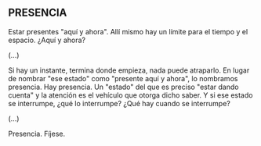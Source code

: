 ## PRESENCIA 

Estar presentes "aquí y ahora".
Allí mismo hay un límite para el tiempo y el espacio.
¿Aquí y ahora?

(...)

Si hay un instante, termina donde empieza, nada puede atraparlo.
En lugar de nombrar "ese estado" como "presente aquí y ahora", lo nombramos presencia.
Hay presencia.
Un "estado" del que es preciso "estar dando cuenta" y la atención es el vehículo que otorga dicho saber.
Y si ese estado se interrumpe, ¿qué lo interrumpe? ¿Qué hay cuando se interrumpe?

(...)

Presencia. Fíjese.